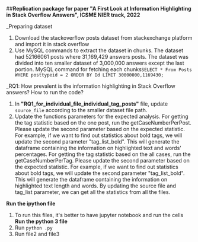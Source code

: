 ##__Replication package for paper "A First Look at Information Highlighting in Stack Overflow Answers", ICSME NIER track, 2022__

_Preparing dataset
1. Download the stackoverflow posts dataset from stackexchange platform and import it in stack overflow 
2. Use MySQL commands to extract the dataset in chunks. The dataset had 52166061 posts where 31,169,429 answers posts. The dataset was divided into ten smaller dataset of 3,000,000 answers except the last portion.
MySQL command for fetching each chunks`SELECT * From Posts WHERE posttypeid = 2 ORDER BY Id LIMIT 30000000,1169430;`

_RQ1: How prevalent is the information highlighting in Stack Overflow answers?
How to run the code?
1. In __"RQ1_for_individual_file_individual_tag_posts"__ file, update `source_file` according to the smaller dataset file path. 
2. Update the functions parameters for the expected analysis.
For getting the tag statistic based on the one post, run the getCaseNumberPerPost. Please update the second parameter based on the expected statistic. For example, if we want to find out statistics about bold tags, we will update the second parameter "tag_list_bold". 
This will generate the dataframe containing the information on highlighted text and words' percentages.
For getting the tag statistic based on the all cases, run the getCaseNumberPerTag. Please update the second parameter based on the expected statistic. For example, if we want to find out statistics about bold tags, we will update the second parameter "tag_list_bold". 
This will generate the dataframe containing the information on highlighted text length and words.
By updating the source file and tag_list parameter, we can get all the statistics from all the files.

__Run the ipython file__
1. To run this files, it's better to have jupyter notebook and run the cells
__Run the python 3 file__
1. Run `python .py`
2. Run file2 and file3
